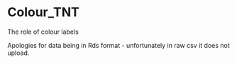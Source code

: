 # Colour_TNT
The role of colour labels

Apologies for data being in Rds format - unfortunately in raw csv it does not upload.
